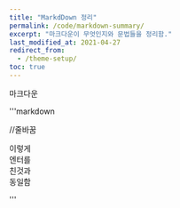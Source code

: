 ```yaml
---
title: "MarkdDown 정리"
permalink: /code/markdown-summary/
excerpt: "마크다운이 무엇인지와 문법들을 정리함."
last_modified_at: 2021-04-27
redirect_from:
  - /theme-setup/
toc: true
---
```


마크다운 

'''markdown

//줄바꿈

이렇게<br>
엔터를<br>
친것과<br>
동일함<br>

'''

